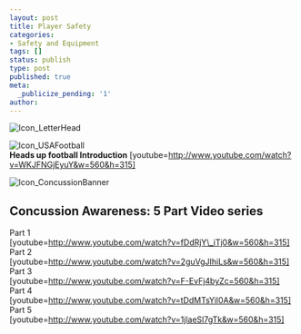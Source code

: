 ```yaml
---
layout: post
title: Player Safety
categories:
- Safety and Equipment
tags: []
status: publish
type: post
published: true
meta:
  _publicize_pending: '1'
author: 
---
```

![Icon_LetterHead](http://mvcowboysfootball.files.wordpress.com/1974/09/icon_letterhead1.jpg)

![Icon_USAFootball](http://mvcowboysfootball.files.wordpress.com/1974/09/icon_usafootball.jpg)  
**Heads up football Introduction** [youtube=http://www.youtube.com/watch?v=WKJFNGjEyuY&w=560&h=315]

![Icon_ConcussionBanner](http://mvcowboysfootball.files.wordpress.com/1974/09/icon_concussionbanner.jpg)

## **Concussion Awareness: 5 Part Video series**

Part 1  
[youtube=http://www.youtube.com/watch?v=fDdRjY\_iTj0&w=560&h=315]  
Part 2  
[youtube=http://www.youtube.com/watch?v=2guVgJIhiLs&w=560&h=315]  
Part 3  
[youtube=http://www.youtube.com/watch?v=F-EvFj4byZc=560&h=315]  
Part 4  
[youtube=http://www.youtube.com/watch?v=tDdMTsYil0A&w=560&h=315]  
Part 5  
[youtube=http://www.youtube.com/watch?v=1jlaeSl7gTk&w=560&h=315]

